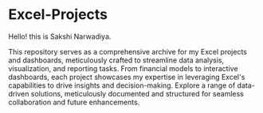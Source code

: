 # Excel-Projects
Hello! this is Sakshi Narwadiya.

This repository serves as a comprehensive archive for my Excel projects and dashboards, meticulously crafted to streamline data analysis, visualization, and reporting tasks. From financial models to interactive dashboards, each project showcases my expertise in leveraging Excel's capabilities to drive insights and decision-making. Explore a range of data-driven solutions, meticulously documented and structured for seamless collaboration and future enhancements.

